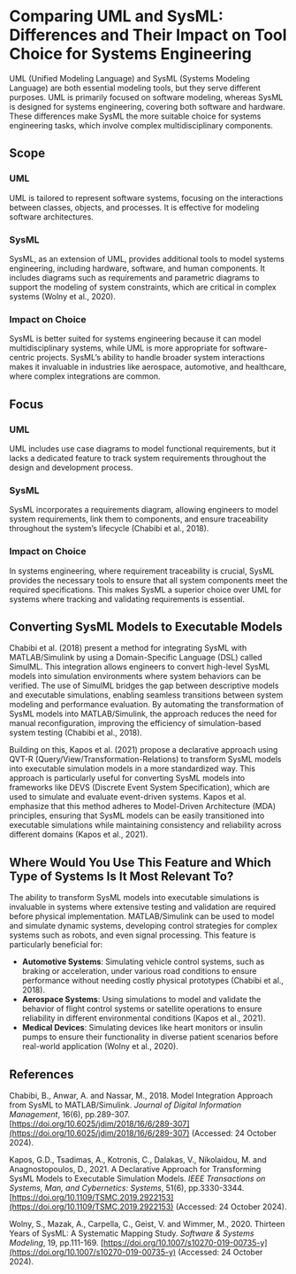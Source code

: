 # Comparing UML and SysML: Differences and Their Impact on Tool Choice for Systems Engineering

UML (Unified Modeling Language) and SysML (Systems Modeling Language) are both essential modeling tools, but they serve different purposes. UML is primarily focused on software modeling, whereas SysML is designed for systems engineering, covering both software and hardware. These differences make SysML the more suitable choice for systems engineering tasks, which involve complex multidisciplinary components.

## Scope

### UML
UML is tailored to represent software systems, focusing on the interactions between classes, objects, and processes. It is effective for modeling software architectures.

### SysML
SysML, as an extension of UML, provides additional tools to model systems engineering, including hardware, software, and human components. It includes diagrams such as requirements and parametric diagrams to support the modeling of system constraints, which are critical in complex systems (Wolny et al., 2020).

### Impact on Choice
SysML is better suited for systems engineering because it can model multidisciplinary systems, while UML is more appropriate for software-centric projects. SysML’s ability to handle broader system interactions makes it invaluable in industries like aerospace, automotive, and healthcare, where complex integrations are common.

## Focus

### UML
UML includes use case diagrams to model functional requirements, but it lacks a dedicated feature to track system requirements throughout the design and development process.

### SysML
SysML incorporates a requirements diagram, allowing engineers to model system requirements, link them to components, and ensure traceability throughout the system’s lifecycle (Chabibi et al., 2018).

### Impact on Choice
In systems engineering, where requirement traceability is crucial, SysML provides the necessary tools to ensure that all system components meet the required specifications. This makes SysML a superior choice over UML for systems where tracking and validating requirements is essential.

## Converting SysML Models to Executable Models

Chabibi et al. (2018) present a method for integrating SysML with MATLAB/Simulink by using a Domain-Specific Language (DSL) called SimulML. This integration allows engineers to convert high-level SysML models into simulation environments where system behaviors can be verified. The use of SimulML bridges the gap between descriptive models and executable simulations, enabling seamless transitions between system modeling and performance evaluation. By automating the transformation of SysML models into MATLAB/Simulink, the approach reduces the need for manual reconfiguration, improving the efficiency of simulation-based system testing (Chabibi et al., 2018).

Building on this, Kapos et al. (2021) propose a declarative approach using QVT-R (Query/View/Transformation-Relations) to transform SysML models into executable simulation models in a more standardized way. This approach is particularly useful for converting SysML models into frameworks like DEVS (Discrete Event System Specification), which are used to simulate and evaluate event-driven systems. Kapos et al. emphasize that this method adheres to Model-Driven Architecture (MDA) principles, ensuring that SysML models can be easily transitioned into executable simulations while maintaining consistency and reliability across different domains (Kapos et al., 2021).

## Where Would You Use This Feature and Which Type of Systems Is It Most Relevant To?

The ability to transform SysML models into executable simulations is invaluable in systems where extensive testing and validation are required before physical implementation. MATLAB/Simulink can be used to model and simulate dynamic systems, developing control strategies for complex systems such as robots, and even signal processing. This feature is particularly beneficial for:

- **Automotive Systems**: Simulating vehicle control systems, such as braking or acceleration, under various road conditions to ensure performance without needing costly physical prototypes (Chabibi et al., 2018).
- **Aerospace Systems**: Using simulations to model and validate the behavior of flight control systems or satellite operations to ensure reliability in different environmental conditions (Kapos et al., 2021).
- **Medical Devices**: Simulating devices like heart monitors or insulin pumps to ensure their functionality in diverse patient scenarios before real-world application (Wolny et al., 2020).

## References

Chabibi, B., Anwar, A. and Nassar, M., 2018. Model Integration Approach from SysML to MATLAB/Simulink. *Journal of Digital Information Management*, 16(6), pp.289-307. [https://doi.org/10.6025/jdim/2018/16/6/289-307](https://doi.org/10.6025/jdim/2018/16/6/289-307) (Accessed: 24 October 2024).

Kapos, G.D., Tsadimas, A., Kotronis, C., Dalakas, V., Nikolaidou, M. and Anagnostopoulos, D., 2021. A Declarative Approach for Transforming SysML Models to Executable Simulation Models. *IEEE Transactions on Systems, Man, and Cybernetics: Systems*, 51(6), pp.3330-3344. [https://doi.org/10.1109/TSMC.2019.2922153](https://doi.org/10.1109/TSMC.2019.2922153) (Accessed: 24 October 2024).

Wolny, S., Mazak, A., Carpella, C., Geist, V. and Wimmer, M., 2020. Thirteen Years of SysML: A Systematic Mapping Study. *Software & Systems Modeling*, 19, pp.111-169. [https://doi.org/10.1007/s10270-019-00735-y](https://doi.org/10.1007/s10270-019-00735-y) (Accessed: 24 October 2024).
